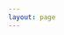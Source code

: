 ```yaml
---
layout: page
---
```

<script setup>
import {
  VPTeamPage,
  VPTeamPageTitle,
  VPTeamMembers,
  VPTeamPageSection
} from 'vitepress/theme'

const powerAdvocacy = [
  {
    avatar: 'https://www.github.com/aprildunnam.png',
    name: 'April Dunnam',
    title: 'Principal Cloud Advocate',
    org: 'Microsoft',
    links: [
      { icon: 'github', link: 'https://github.com/aprildunnam' },
      { icon: 'twitter', link: 'https://twitter.com/aprildunnam' }
    ]
  },
  {
    avatar: 'https://www.github.com/elaizabenitez.png',
    name: 'Elaiza Benitez',
    title: 'Senior Cloud Advocate',
    org: 'Microsoft',
    links: [
      { icon: 'github', link: 'https://github.com/elaizabenitez' },
      { icon: 'twitter', link: 'https://twitter.com/benitezhere' },
      { icon: 'linkedin', link: 'https://linkedin.com/in/elaiza-benitez' }
    ]
  },
  {
    avatar: 'https://www.github.com/laskewitz.png',
    name: 'Daniel Laskewitz',
    title: 'Principal Cloud Advocate',
    org: 'Microsoft',
    links: [
      { icon: 'github', link: 'https://github.com/laskewitz' },
      { icon: 'twitter', link: 'https://twitter.com/laskewitz' },
      { icon: 'linkedin', link: 'https://linkedin.com/in/laskewitz' }
    ]
  },
  {
    avatar: 'https://www.github.com/scottdurow.png',
    name: 'Scott Durow',
    title: 'Senior Cloud Advocate',
    org: 'Microsoft',
    links: [
      { icon: 'github', link: 'https://github.com/scottdurow' },
      { icon: 'twitter', link: 'https://twitter.com/scottdurow' },
      { icon: 'linkedin', link: 'https://linkedin.com/in/scottdurow' }
    ]
  }
];

const communityContributors = [
  {
    avatar: 'https://www.github.com/biswapm.png',
    name: 'Pujarini Mohapatra',
    title: 'Principal Architect',
    org: 'Microsoft',
    links: [
      { icon: 'github', link: 'https://github.com/biswapm' },
      { icon: 'twitter', link: 'https://twitter.com/biswapm' },
      { icon: 'linkedin', link: 'https://linkedin.com/in/biswapm' }
    ]
  },
  {
    avatar: 'https://www.github.com/qmatteoq.png',
    name: 'Matteo Pagani',
    title: 'Cloud Solution Architect',
    org: 'Microsoft',
    links: [
      { icon: 'github', link: 'https://github.com/qmatteoq' },
      { icon: 'twitter', link: 'https://twitter.com/qmatteoq' },
      { icon: 'linkedin', link: 'https://linkedin.com/in/matteopagani' }
    ]
  }
];
</script>

<VPTeamPage>
  <VPTeamPageTitle>
    <template #title>❤️ Contributions</template>
    <template #lead>Say hello to the team behind these Power Platform MCP labs!</template>
  </VPTeamPageTitle>
  <VPTeamPageSection>
    <template #title>Community Contributors</template>
    <template #lead>The following people have provided samples to this project! Thanks for all your contributions!</template>
    <template #members>
        <VPTeamMembers size="small" :members="communityContributors" />
    </template>
  </VPTeamPageSection>
  <VPTeamPageSection>
    <template #title>Power Platform Advocacy</template>
    <template #lead>This project is started by Power Platform Advocacy. The team members are listed below.</template>
    <template #members>
        <VPTeamMembers size="small" :members="powerAdvocacy" />
    </template>
  </VPTeamPageSection>
</VPTeamPage>
